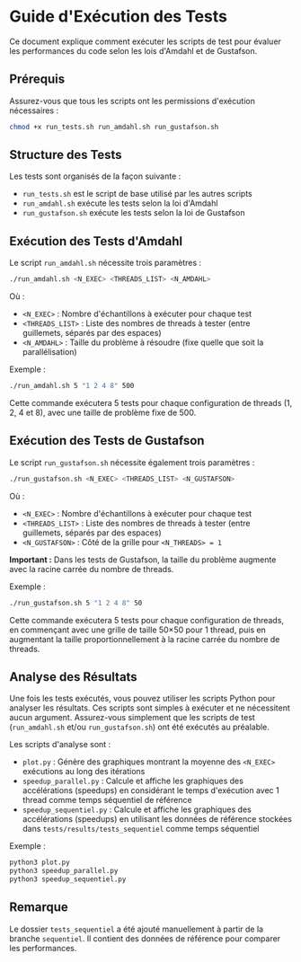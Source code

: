 # Guide d'Exécution des Tests

Ce document explique comment exécuter les scripts de test pour évaluer les performances du code selon les lois d'Amdahl et de Gustafson.

## Prérequis

Assurez-vous que tous les scripts ont les permissions d'exécution nécessaires :

```bash
chmod +x run_tests.sh run_amdahl.sh run_gustafson.sh
```

## Structure des Tests

Les tests sont organisés de la façon suivante :
- `run_tests.sh` est le script de base utilisé par les autres scripts
- `run_amdahl.sh` exécute les tests selon la loi d'Amdahl
- `run_gustafson.sh` exécute les tests selon la loi de Gustafson

## Exécution des Tests d'Amdahl

Le script `run_amdahl.sh` nécessite trois paramètres :

```bash
./run_amdahl.sh <N_EXEC> <THREADS_LIST> <N_AMDAHL>
```

Où :
- `<N_EXEC>` : Nombre d'échantillons à exécuter pour chaque test
- `<THREADS_LIST>` : Liste des nombres de threads à tester (entre guillemets, séparés par des espaces)
- `<N_AMDAHL>` : Taille du problème à résoudre (fixe quelle que soit la parallélisation)

Exemple :
```bash
./run_amdahl.sh 5 "1 2 4 8" 500
```
Cette commande exécutera 5 tests pour chaque configuration de threads (1, 2, 4 et 8), avec une taille de problème fixe de 500.

## Exécution des Tests de Gustafson

Le script `run_gustafson.sh` nécessite également trois paramètres :

```bash
./run_gustafson.sh <N_EXEC> <THREADS_LIST> <N_GUSTAFSON>
```

Où :
- `<N_EXEC>` : Nombre d'échantillons à exécuter pour chaque test
- `<THREADS_LIST>` : Liste des nombres de threads à tester (entre guillemets, séparés par des espaces)
- `<N_GUSTAFSON>` : Côté de la grille pour `<N_THREADS> = 1`

**Important :** Dans les tests de Gustafson, la taille du problème augmente avec la racine carrée du nombre de threads.

Exemple :
```bash
./run_gustafson.sh 5 "1 2 4 8" 50
```
Cette commande exécutera 5 tests pour chaque configuration de threads, en commençant avec une grille de taille 50×50 pour 1 thread, puis en augmentant la taille proportionnellement à la racine carrée du nombre de threads.

## Analyse des Résultats

Une fois les tests exécutés, vous pouvez utiliser les scripts Python pour analyser les résultats. Ces scripts sont simples à exécuter et ne nécessitent aucun argument. Assurez-vous simplement que les scripts de test (`run_amdahl.sh` et/ou `run_gustafson.sh`) ont été exécutés au préalable.

Les scripts d'analyse sont :

- `plot.py` : Génère des graphiques montrant la moyenne des `<N_EXEC>` exécutions au long des itérations
- `speedup_parallel.py` : Calcule et affiche les graphiques des accélérations (speedups) en considérant le temps d'exécution avec 1 thread comme temps séquentiel de référence
- `speedup_sequentiel.py` : Calcule et affiche les graphiques des accélérations (speedups) en utilisant les données de référence stockées dans `tests/results/tests_sequentiel` comme temps séquentiel

Exemple :
```bash
python3 plot.py
python3 speedup_parallel.py
python3 speedup_sequentiel.py
```

## Remarque

Le dossier `tests_sequentiel` a été ajouté manuellement à partir de la branche `sequentiel`. Il contient des données de référence pour comparer les performances.